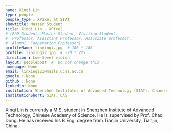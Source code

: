 ```yaml
---
name: Xinqi Lin
type: people
people_type : XPixel at SIAT
showtitle: Master Student
title: Xinqi Lin - XPixel
# [PhD Student, Master Student, Visiting Student,
#  Professor, Assistant Professor, Associate professor,
#  Alumni, Cooperation Professor]
profileName: linxinqi.jpg  # 186 * 186
profile: linxinqi2.jpg  # 570 * 725
direction : Low-level vision
layout: peoplepost  #  Do not change this
homepage: None
email: linxinqi23@mails.ucas.ac.cn
google : None
github : None
linkedin: None
institution: Shenzhen Institutes of Advanced Technology (SIAT), Chinese Academy of Sciences (CAS)
institutionShort: SIAT, CAS
---
```


Xinqi Lin is currently a M.S. student in Shenzhen Institute of Advanced Technology, Chinese Academy of Science. He is supervised by Prof. Chao Dong. He has received his B.Eng. degree from Tianjin University, Tianjin, China.